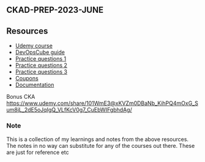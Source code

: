 ## CKAD-PREP-2023-JUNE

## Resources

 - [Udemy course](https://www.udemy.com/share/1013LO3@B4iIjB3ro3RP-Ic3_TxOLhTG-e8CtpvO0QmGxpklVhct_0yOrJDBjtca05dxo9PE/) 
 - [DevOpsCube guide](https://devopscube.com/ckad-exam-study-guide/)
 - [Practice questions 1](https://github.com/bmuschko/ckad-prep)
 - [Practice questions 2](https://github.com/dgkanatsios/CKAD-exercises)
 - [Practice questions 3](https://medium.com/bb-tutorials-and-thoughts/practice-enough-with-these-questions-for-the-ckad-exam-2f42d1228552)
 - [Coupons](https://devopscube.com/kubernetes-certification-coupon/)
 - [Documentation ](https://kubernetes.io/docs/home/)

Bonus CKA https://www.udemy.com/share/101WmE3@xKVZm0DBaNb_KihPQ4mOxG_Sum8jL_2dE5oJqIgQ_VLfKcV0g7_CuEbWIFgbhdAg/


### Note
This is a collection of my learnings and notes from the above resources. The notes in no way can substitute for any of the courses out there. These are just for reference etc
